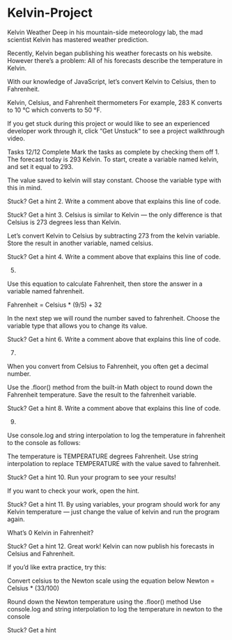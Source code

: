# Kelvin-Project
Kelvin Weather
Deep in his mountain-side meteorology lab, the mad scientist Kelvin has mastered weather prediction.

Recently, Kelvin began publishing his weather forecasts on his website. However there’s a problem: All of his forecasts describe the temperature in Kelvin.

With our knowledge of JavaScript, let’s convert Kelvin to Celsius, then to Fahrenheit.

Kelvin, Celsius, and Fahrenheit thermometers
For example, 283 K converts to 10 °C which converts to 50 °F.

If you get stuck during this project or would like to see an experienced developer work through it, click “Get Unstuck“ to see a project walkthrough video.

Tasks
12/12 Complete
Mark the tasks as complete by checking them off
1.
The forecast today is 293 Kelvin. To start, create a variable named kelvin, and set it equal to 293.

The value saved to kelvin will stay constant. Choose the variable type with this in mind.


Stuck? Get a hint
2.
Write a comment above that explains this line of code.


Stuck? Get a hint
3.
Celsius is similar to Kelvin — the only difference is that Celsius is 273 degrees less than Kelvin.

Let’s convert Kelvin to Celsius by subtracting 273 from the kelvin variable. Store the result in another variable, named celsius.


Stuck? Get a hint
4.
Write a comment above that explains this line of code.

5.
Use this equation to calculate Fahrenheit, then store the answer in a variable named fahrenheit.

Fahrenheit = Celsius * (9/5) + 32

In the next step we will round the number saved to fahrenheit. Choose the variable type that allows you to change its value.


Stuck? Get a hint
6.
Write a comment above that explains this line of code.

7.
When you convert from Celsius to Fahrenheit, you often get a decimal number.

Use the .floor() method from the built-in Math object to round down the Fahrenheit temperature. Save the result to the fahrenheit variable.


Stuck? Get a hint
8.
Write a comment above that explains this line of code.

9.
Use console.log and string interpolation to log the temperature in fahrenheit to the console as follows:

The temperature is TEMPERATURE degrees Fahrenheit.
Use string interpolation to replace TEMPERATURE with the value saved to fahrenheit.


Stuck? Get a hint
10.
Run your program to see your results!

If you want to check your work, open the hint.


Stuck? Get a hint
11.
By using variables, your program should work for any Kelvin temperature — just change the value of kelvin and run the program again.

What’s 0 Kelvin in Fahrenheit?


Stuck? Get a hint
12.
Great work! Kelvin can now publish his forecasts in Celsius and Fahrenheit.

If you’d like extra practice, try this:

Convert celsius to the Newton scale using the equation below
Newton = Celsius * (33/100)

Round down the Newton temperature using the .floor() method
Use console.log and string interpolation to log the temperature in newton to the console

Stuck? Get a hint

